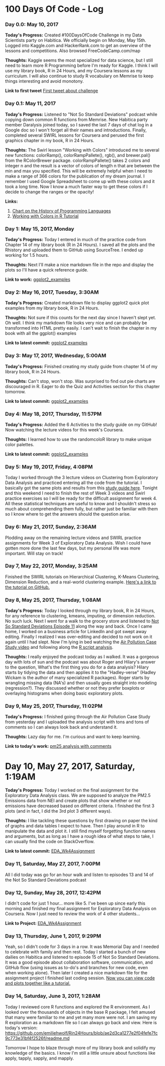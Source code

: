 # 100 Days Of Code - Log

### Day 0.0: May 10, 2017

**Today's Progress:** Created #100DaysOfCode Challenge in my Data Scientists party on Habitica. We officially begin on Monday, May 15th. Logged into Kaggle.com and HackerRank.com to get an overview of the lessons and competitions. Also browsed FreeCodeCamp.com/map

**Thoughts:** Kaggle seems the most specialized for data science, but I still need to learn more R Programming before I'm ready for Kaggle. I think I will use my library book, R in 24 Hours, and my Coursera lessons as my curriculum. I will also continue to study R vocabulary on Memrise to keep things interesting and avoid monotony.

**Link to first tweet** [First tweet about challenge](https://twitter.com/emhunts/status/862647972621844480)


### Day 0.1: May 11, 2017 

**Today's Progress:** Listened to "Not So Standard Deviations" podcast while copying down common R functions from Memrise. New Habitica party member Daralysis joined today, so I saved the last 7 days of chat log in a Google doc so I won't forget all their names and introductions. Finally, completed several SWIRL lessons for Coursera and perused the first graphics chapter in my book, R in 24 Hours.

**Thoughts:** The Swirl lesson "Working with Colors" introduced me to several new functions: colorRamp(), colorRampPallete(), rgb(), and brewer.pal() from the RColorBrewer package. colorRampPallete() takes 2 colors and integer n and the result is a vector of colors of length n that are between the min and max you specified. This will be extremely helpful when I need to make a range of 366 colors for the publication of my dream journal. I remember I used Google Spreadsheet to come up with these colors and it took a long time. Now I know a much faster way to get these colors if I decide to change the ranges or the opacity!

**Links:** 
1. [Chart on the History of Programming Languages](http://www.digibarn.com/collections/posters/tongues/ComputerLanguagesChart.png)
2. [Working with Colors in R Tutorial](https://github.com/DataScienceSpecialization/courses/blob/master/04_ExploratoryAnalysis/Colors/index.Rmd)


### Day 1: May 15, 2017, Monday

**Today's Progress:** Today I entered in much of the practice code from Chapter 14 of my library book (R in 24 Hours). I saved all the plots and the Rhistory and uploaded them to GitHub using SourceTree. I ended up working for 1.5 hours. 

**Thoughts:** Next I'll make a nice markdown file in the repo and display the plots so I'll have a quick reference guide.

**Link to work:** [ggplot2_examples](https://github.com/emiliehwolf/ggplot2_examples)

### Day 2: May 16, 2017, Tuesday, 3:30AM

**Today's Progress:** Created markdown file to display ggplot2 quick plot examples from my library book, R in 24 Hours.

**Thoughts:** Not sure if this counts for the next day since I haven't slept yet. Oh well. I think my markdown file looks very nice and can probably be transformed into HTML pretty easily. I can't wait to finish the chapter in my book with all the ggplot() examples

**Link to latest commit:** [ggplot2 examples](https://github.com/emiliehwolf/ggplot2_examples/tree/37d2d3d654454eadb2d3006c43358283c7017823)

### Day 3: May 17, 2017, Wednesday, 5:00AM

**Today's Progress:** Finished creating my study guide from chapter 14 of my library book, R in 24 Hours.

**Thoughts:** Can't stop, won't stop. Was surprised to find out pie charts are discouraged in R. Eager to do the Quiz and Activities section for this chapter tomorrow.

**Link to latest commit:** [ggplot2_examples](https://github.com/emiliehwolf/ggplot2_examples/tree/700b1207cb143addba360e99b5d50b26a580985f)

### Day 4: May 18, 2017, Thursday, 11:57PM

**Today's Progress:** Added the 6 Activities to the study guide on my GitHub! Now watching the lecture videos for this week's Coursera.

**Thoughts:** I learned how to use the randomcoloR library to make unique color palettes.

**Link to latest commit:** [ggplot2_examples](https://github.com/emiliehwolf/ggplot2_examples/tree/bdd38f9db67f192ded5b65c4b0cc340282877d34)

### Day 5: May 19, 2017, Friday, 4:08PM

Today I worked through the 3 lecture videos on Clustering from Exploratory Data Analysis and practiced entering all the code from the tutorial. I basically got the same plots and results from this [study guide here](https://github.com/DataScienceSpecialization/courses/blob/master/04_ExploratoryAnalysis/hierarchicalClustering/index.md). 
Tonight and this weekend I need to finish the rest of Week 3 videos and Swirl practice exercises so I will be ready for the difficult assignment for week 4. All these statistical techniques are useful to know and I shouldn't stress so much about comprehending them fully, but rather just be familiar with them so I know where to get the answers should the question arise.

### Day 6: May 21, 2017, Sunday, 2:36AM

Plodding away on the remaining lecture videos and SWIRL practice assignments for Week 3 of Exploratory Data Analysis. Wish I could have gotten more done the last few days, but my personal life was more important. Will stay on track!

### Day 7, May 22, 2017, Monday, 3:25AM

Finished the SWIRL tutorials on Hierarchical Clustering, K-Means Clustering, Dimension Reduction, and a real-world clustering example. [Here's a link to the tutorial on GitHub.](https://github.com/DataScienceSpecialization/courses/blob/master/04_ExploratoryAnalysis/clusteringExample/index.md)

### Day 8, May 25, 2017, Thursday, 1:08AM

**Today's Progress:** Today I looked through my library book, R in 24 Hours, for any reference to clustering, kmeans, imputing, or dimension reduction. No such luck. Next I went for a walk to the grocery store and listened to [Not So Standard Deviations Episode 11](https://soundcloud.com/nssd-podcast/episode-11-start-and-stop) along the way and back. Once I came home, I worked on a business article for LinkedIn and got swept away editing. Finally I realized I was over-editing and decided to not work on it again until I had slept. Now I'm lying in bed watching the [Air Pollution Case Study video](https://www.coursera.org/learn/exploratory-data-analysis/lecture/hVteM/air-pollution-case-study) and following along the [R script analysis](https://github.com/DataScienceSpecialization/courses/blob/master/04_ExploratoryAnalysis/CaseStudy/script.R).

**Thoughts:** I really enjoyed the podcast today as I walked. It was a gorgeous day with lots of sun and the podcast was about Roger and Hilary's answer to the question, What's the first thing you do for a data analysis? Hilary starts by tidying the data and then applies it to the "Hadley-verse" (Hadley Wickam is the author of many specialized R packages). Roger starts by wrangling missing data (NA's) and then usually goes straight into modeling (regression?). They discussed whether or not they prefer boxplots or overlaying histograms when doing basic exploratory plots.

### Day 9, May 25, 2017, Thursday, 11:02PM

**Today's Progress:** I finished going through the Air Pollution Case Study from yesterday and I uploaded the analysis script with tons and tons of comments so I can always look back and understand it.

**Thoughts:** Lazy day for me. I'm curious and want to keep learning.

**Link to today's work:** [pm25 analysis with comments](https://github.com/emiliehwolf/pm25_data_casestudy/blob/master/pm25analysis.R)

# Day 10, May 27, 2017, Saturday, 1:19AM

**Today's Progress:** Today I worked on the final assignment for the Exploratory Data Analysis class. We are supposed to analyze the PM2.5 Emissions data from NEI and create plots that show whether or not emissions have decreased based on different criteria. I finished the first 3 plots (and in fact, I did the 3rd plot 3 different ways).

**Thoughts:** I like tackling these questions by first drawing on paper the kind of graphs and data tables I expect to have. Then I play around in R to manipulate the data and plot it. I still find myself forgetting function names and arguments, but as long as I have a rough idea of what steps to take, I can usually find the code on StackOverflow.

**Link to latest commit:** [EDA_Wk4Assignment](https://github.com/emiliehwolf/EDA_Wk4Assignment/blob/0e052ba382393dc8c6122d1be85a41b90e174876/pm25analysis.R)

### Day 11, Saturday, May 27, 2017, 7:00PM
All I did today was go for an hour walk and listen to episodes 13 and 14 of the Not So Standard Deviations podcast

### Day 12, Sunday, May 28, 2017, 12:42PM
I didn't code for just 1 hour... more like 5. I've been up since early this morning and finished my final assignment for Exploratory Data Analysis on Coursera. Now I just need to review the work of 4 other students...

**Link to Project:** [EDA_Wk4Assignment](https://github.com/emiliehwolf/EDA_Wk4Assignment)

### Day 13, Thursday, June 1, 2017, 9:29PM
Yeah, so I didn't code for 3 days in a row. It was Memorial Day and I needed to celebrate with family and then rest. Today I started a bunch of new dailies on Habitica and listened to episode 15 of Not So Standard Deviations. It was a good episode about collaboration software, communication, and GitHub flow (using issues as to-do's and branches for new code, even when working alone). Then later I created a nice markdown file for the assignment project I finished last coding session. [Now you can view code and plots together like a tutorial.](https://github.com/emiliehwolf/EDA_Wk4Assignment/blob/master/README.md)

### Day 14, Saturday, June 3, 2017, 1:28AM
Today I reviewed core R functions and explored the R environment. As I looked over the thousands of objects in the base R package, I felt amused that many were familiar to me and yet many more were not. I am saving my R exploration as a markdown file so I can always go back and view. Here is today's version: https://github.com/emiliehwolf/Rin24Hours/blob/ae2d3ca1277e2f04fefe7fc9c773e31bf4f2526f/readme.md

Tomorrow I hope to blaze through more of my library book and solidify my knowledge of the basics. I know I'm still a little unsure about functions like apply, tapply, sapply, and mapply.
